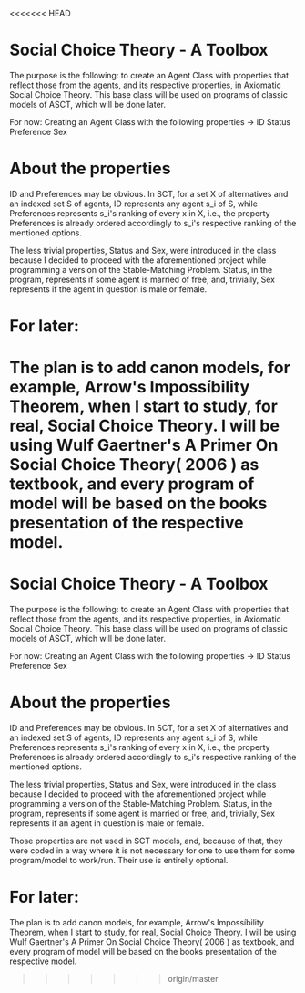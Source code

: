 <<<<<<< HEAD
# Social Choice Theory - A Toolbox

The purpose is the following: to create an Agent Class with properties that reflect those from the agents, and its respective properties, in Axiomatic Social Choice Theory. This base class will be used on programs of classic models of ASCT, which will be done later.

For now: Creating an Agent Class with the following properties -> ID
                                                                  Status
                                                                  Preference
                                                                  Sex

# About the properties

ID and Preferences may be obvious. In SCT, for a set X of alternatives and an indexed set S of agents, ID represents any agent s_i of S, while Preferences represents s_i's ranking of every x in X, i.e., the property Preferences is already ordered accordingly to s_i's respective ranking of the mentioned options.

The less trivial properties, Status and Sex, were introduced in the class because I decided to proceed with the aforementioned project while programming a version of the Stable-Matching Problem. Status, in the program, represents if some agent is married of free, and, trivially, Sex represents if the agent in question is male or female.

# For later:

The plan is to add canon models, for example, Arrow's Impossíbility Theorem, when I start to study, for real, Social Choice Theory. I will be using Wulf Gaertner's A Primer On Social Choice Theory( 2006 ) as textbook, and every program of model will be based on the books presentation of the respective model.
=======
# Social Choice Theory - A Toolbox

The purpose is the following: to create an Agent Class with properties that reflect those from the agents, and its respective properties, in Axiomatic Social Choice Theory. This base class will be used on programs of classic models of ASCT, which will be done later.

For now: Creating an Agent Class with the following properties -> ID
                                                                  Status
                                                                  Preference
                                                                  Sex

# About the properties

ID and Preferences may be obvious. In SCT, for a set X of alternatives and an indexed set S of agents, ID represents any agent s_i of S, while Preferences represents s_i's ranking of every x in X, i.e., the property Preferences is already ordered accordingly to s_i's respective ranking of the mentioned options.

The less trivial properties, Status and Sex, were introduced in the class because I decided to proceed with the aforementioned project while programming a version of the Stable-Matching Problem. Status, in the program, represents if some agent is married or free, and, trivially, Sex represents if an agent in question is male or female.

Those properties are not used in SCT models, and, because of that, they were coded in a way where it is not necessary for one to use them for some program/model to work/run. Their use is entirelly optional.

# For later:

The plan is to add canon models, for example, Arrow's Impossíbility Theorem, when I start to study, for real, Social Choice Theory. I will be using Wulf Gaertner's A Primer On Social Choice Theory( 2006 ) as textbook, and every program of model will be based on the books presentation of the respective model.
>>>>>>> origin/master
